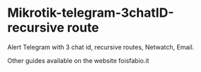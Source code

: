 # Mikrotik-telegram-3chatID-recursive route
Alert Telegram with 3 chat id, recursive routes, Netwatch, Email.

Other guides available on the website foisfabio.it
